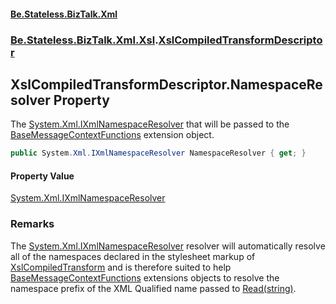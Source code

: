 #### [Be.Stateless.BizTalk.Xml](README.md 'README')
### [Be.Stateless.BizTalk.Xml.Xsl](Be.Stateless.BizTalk.Xml.Xsl.md 'Be.Stateless.BizTalk.Xml.Xsl').[XslCompiledTransformDescriptor](XslCompiledTransformDescriptor.md 'Be.Stateless.BizTalk.Xml.Xsl.XslCompiledTransformDescriptor')

## XslCompiledTransformDescriptor.NamespaceResolver Property

The [System.Xml.IXmlNamespaceResolver](https://docs.microsoft.com/en-us/dotnet/api/System.Xml.IXmlNamespaceResolver 'System.Xml.IXmlNamespaceResolver') that will be passed to the [BaseMessageContextFunctions](BaseMessageContextFunctions.md 'Be.Stateless.BizTalk.Message.ExtensionObjects.BaseMessageContextFunctions') extension
object.

```csharp
public System.Xml.IXmlNamespaceResolver NamespaceResolver { get; }
```

#### Property Value
[System.Xml.IXmlNamespaceResolver](https://docs.microsoft.com/en-us/dotnet/api/System.Xml.IXmlNamespaceResolver 'System.Xml.IXmlNamespaceResolver')

### Remarks
The [System.Xml.IXmlNamespaceResolver](https://docs.microsoft.com/en-us/dotnet/api/System.Xml.IXmlNamespaceResolver 'System.Xml.IXmlNamespaceResolver') resolver will automatically resolve all of the namespaces declared in the
stylesheet markup of [XslCompiledTransform](XslCompiledTransformDescriptor.XslCompiledTransform.md 'Be.Stateless.BizTalk.Xml.Xsl.XslCompiledTransformDescriptor.XslCompiledTransform') and is therefore suited to help [BaseMessageContextFunctions](BaseMessageContextFunctions.md 'Be.Stateless.BizTalk.Message.ExtensionObjects.BaseMessageContextFunctions') extensions objects to resolve the namespace prefix of the XML Qualified name
passed to [Read(string)](BaseMessageContextFunctions.Read(string).md 'Be.Stateless.BizTalk.Message.ExtensionObjects.BaseMessageContextFunctions.Read(string)').
